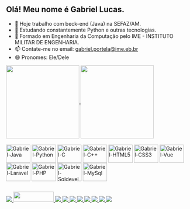## Olá! Meu nome é Gabriel Lucas.

- 🔭 Hoje trabalho com beck-end (Java) na SEFAZ/AM.
- 🌱 Estudando constantemente Python e outras tecnologias.
- 💬 Formado em Engenharia da Computação pelo IME - INSTITUTO MILITAR DE ENGENHARIA.
- 📫 Contate-me no email: gabriel.portela@ime.eb.br
- 😄 Pronomes: Ele/Dele

<div>
	<a href="https://github.com/gabrielportelaime">
		<img align="center" height=200 witdh="100%" src="https://github-readme-stats.vercel.app/api?username=gabrielportelaime&show_icons=true&theme=github_dark&locale=pt-br"/>
	</a>
	<a href="https://github.com/gabrielportelaime">
		<img align="center" height=200 witdh="100%" src="https://github-readme-stats.vercel.app/api/top-langs/?username=gabrielportelaime&hide_progress=false&theme=github_dark&locale=pt-br"/>
	</a>
</div>

<div style="display: inline_block"><br>
	<img height="50" width="66" align="center" alt="Gabriel-Java" src="https://cdn.jsdelivr.net/gh/devicons/devicon@latest/icons/java/java-original-wordmark.svg"/>
	<img height="50" width="66" align="center" alt="Gabriel-Python" src="https://cdn.jsdelivr.net/gh/devicons/devicon@latest/icons/python/python-original-wordmark.svg"/> 
	<img height="50" width="66" align="center" alt="Gabriel-C" src="https://cdn.jsdelivr.net/gh/devicons/devicon@latest/icons/c/c-original.svg"/>
	<img height="50" width="66" align="center" alt="Gabriel-C++" src="https://cdn.jsdelivr.net/gh/devicons/devicon@latest/icons/cplusplus/cplusplus-original.svg"/>
	<img height="50" width="66" align="center" alt="Gabriel-HTML5" src="https://cdn.jsdelivr.net/gh/devicons/devicon@latest/icons/html5/html5-original.svg" />
	<img height="50" width="66" align="center" alt="Gabriel-CSS3" src="https://cdn.jsdelivr.net/gh/devicons/devicon@latest/icons/css3/css3-original.svg" />
	<img height="50" width="66" align="center" alt="Gabriel-Vue" src="https://cdn.jsdelivr.net/gh/devicons/devicon@latest/icons/vuejs/vuejs-original-wordmark.svg"/>
	<img height="50" width="66" align="center" alt="Gabriel-Laravel" src="https://cdn.jsdelivr.net/gh/devicons/devicon@latest/icons/laravel/laravel-original.svg"/>
	<img height="50" width="66" align="center" alt="Gabriel-PHP" src="https://cdn.jsdelivr.net/gh/devicons/devicon@latest/icons/php/php-original.svg"/>
	<img height="50" width="66" align="center" alt="Gabriel-Sqldeveloper" src="https://cdn.jsdelivr.net/gh/devicons/devicon@latest/icons/sqldeveloper/sqldeveloper-original.svg" />
	<img height="50" width="66" align="center" alt="Gabriel-MySql" src="https://cdn.jsdelivr.net/gh/devicons/devicon@latest/icons/mysql/mysql-original-wordmark.svg"/>	
</div>
  
  ##
 
<div> 
	<a href="https://www.linkedin.com/in/gabrielportelaime/" target="_blank">
		<img src="https://img.shields.io/badge/-LinkedIn-%230077B5?style=for-the-badge&logo=linkedin&logoColor=white" target="_blank">
	</a> 
	<a href="https://judge.beecrowd.com/pt/profile/3231" target="_blank">
		<img height="28" width="110" src="https://i.imgur.com/jOqokff.jpg" target="_blank">
	</a>
	<a href="https://codeforces.com/profile/GabrielPortela" target="_blank">
		<img src="https://img.shields.io/badge/Codeforces-445f9d?style=for-the-badge&logo=Codeforces&logoColor=white" target="_blank">
	</a>
	<a href="https://leetcode.com/u/GabrielPortela1997/" target="_blank">
		<img src="https://img.shields.io/badge/-LeetCode-FFA116?style=for-the-badge&logo=LeetCode&logoColor=black" target="_blank">
	</a>
	<a href="https://www.codechef.com/users/gabrielportela" target="_blank">
		<img src="https://img.shields.io/badge/-CodeChef-5B4638?style=for-the-badge&logo=CodeChef&logoColor=white" target="_blank">
	</a>
	<a href="https://www.hackerrank.com/profile/gabriel_portela" target="_blank">
		<img src="https://img.shields.io/badge/-Hackerrank-2EC866?style=for-the-badge&logo=HackerRank&logoColor=white" target="_blank">
	</a>
	<a href="gabriel.portela@ime.eb.br">
		<img src="https://img.shields.io/badge/-Gmail-%23333?style=for-the-badge&logo=gmail&logoColor=white" target="_blank">
	</a>
	<a href="https://stackoverflow.com/users/14402831/gabriel-lucas-de-sousa-portela" target="_blank">
		<img src="https://aleen42.github.io/badges/src/stackoverflow.svg" target="_blank">
	</a> 
	<a href="https://www.instagram.com/gabriellucas9/" target="_blank">
		<img src="https://img.shields.io/badge/-Instagram-%23E4405F?style=for-the-badge&logo=instagram&logoColor=white" target="_blank">
	</a>
	<a href="http://liverpool.intra.sefaz.am/P001515" target="_blank">
		<img src="https://img.shields.io/badge/GitLab-330F63?style=for-the-badge&logo=gitlab&logoColor=white" target="_blank">
	</a
</div>
